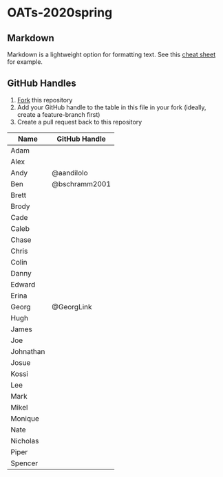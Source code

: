 # OATs-2020spring

## Markdown

Markdown is a lightweight option for formatting text. See this [cheat sheet](https://github.com/adam-p/markdown-here/wiki/Markdown-Cheatsheet) for example.

## GitHub Handles

1. [Fork](https://guides.github.com/activities/forking/) this repository
2. Add your GitHub handle to the table in this file in your fork (ideally, create a feature-branch first)
3. Create a pull request back to this repository

|Name|GitHub Handle|
|---|---|
|Adam|   |
|Alex|   |
|Andy| @aandilolo  |
|Ben|  @bschramm2001 |
|Brett|   |
|Brody|   |
|Cade|   |
|Caleb|   |
|Chase|   |
|Chris|   |
|Colin|   |
|Danny|   |
|Edward|   |
|Erina|   |
|Georg| @GeorgLink |
|Hugh|   |
|James|   |
|Joe|   |
|Johnathan|   |
|Josue|   |
|Kossi|   |
|Lee|   |
|Mark|   |
|Mikel|   |
|Monique|   |
|Nate|   |
|Nicholas|   |
|Piper|   |
|Spencer|   |
